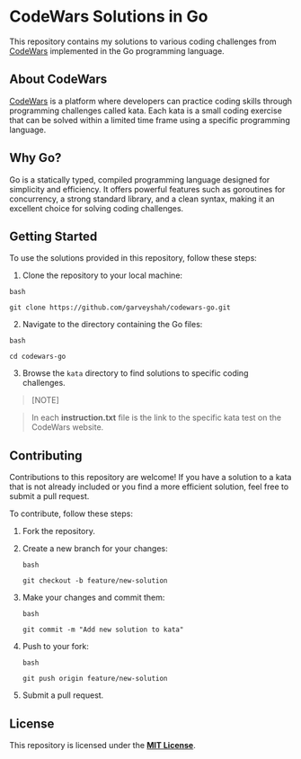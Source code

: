 # **CodeWars Solutions in Go**

This repository contains my solutions to various coding challenges from [CodeWars](https://www.codewars.com) implemented in the Go programming language.

## About CodeWars

[CodeWars](https://www.codewars.com) is a platform where developers can practice coding skills through programming challenges called kata. Each kata is a small coding exercise that can be solved within a limited time frame using a specific programming language.

## Why Go?

Go is a statically typed, compiled programming language designed for simplicity and efficiency. It offers powerful features such as goroutines for concurrency, a strong standard library, and a clean syntax, making it an excellent choice for solving coding challenges.

## Getting Started

To use the solutions provided in this repository, follow these steps:

1. Clone the repository to your local machine:

`bash`
```
git clone https://github.com/garveyshah/codewars-go.git
```
2. Navigate to the directory containing the Go files:

`bash`
```
cd codewars-go
```
3. Browse the `kata` directory to find solutions to specific coding challenges.
> [NOTE]

> In each **instruction.txt** file is the link to the specific kata test on the CodeWars website.

## Contributing

Contributions to this repository are welcome! If you have a solution to a kata that is not already included or you find a more efficient solution, feel free to submit a pull request.

To contribute, follow these steps:

   1. Fork the repository.
   2. Create a new branch for your changes:

      `bash`
      ```
      git checkout -b feature/new-solution
      ```
  4. Make your changes and commit them:

      `bash`
     ```
     git commit -m "Add new solution to kata"
      ```
  6.  Push to your fork:

      `bash`
      ```
      git push origin feature/new-solution
      ```     

  8. Submit a pull request.
     
## License

This repository is licensed under the **[MIT License](LICENSE)**.





